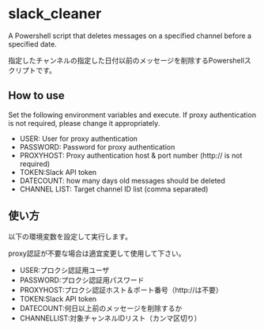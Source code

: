 # slack_cleaner
A Powershell script that deletes messages on a specified channel before a specified date.

指定したチャンネルの指定した日付以前のメッセージを削除するPowershellスクリプトです。

## How to use
Set the following environment variables and execute.
If proxy authentication is not required, please change it appropriately.

* USER: User for proxy authentication
* PASSWORD: Password for proxy authentication
* PROXYHOST: Proxy authentication host & port number (http:// is not required)
* TOKEN:Slack API token
* DATECOUNT: how many days old messages should be deleted
* CHANNEL LIST: Target channel ID list (comma separated)

## 使い方
以下の環境変数を設定して実行します。

proxy認証が不要な場合は適宜変更して使用して下さい。

* USER:プロクシ認証用ユーザ
* PASSWORD:プロクシ認証用パスワード
* PROXYHOST:プロクシ認証ホスト＆ポート番号（http://は不要）
* TOKEN:Slack API token
* DATECOUNT:何日以上前のメッセージを削除するか
* CHANNELLIST:対象チャンネルIDリスト（カンマ区切り）
